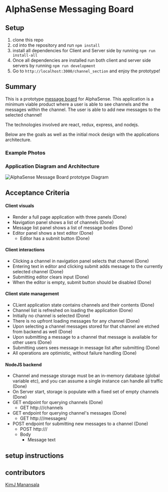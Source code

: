 # AlphaSense Messaging Board

## Setup
1. clone this repo
2. cd into the repository and run `npm install`
3. install all dependencies for Client and Server side by running `npm run install-all`
4. Once all dependencies are installed run both client and server side servers by running `npm run development`
5. Go to `http://localhost:3000/channel_section` and enjoy the prototype!

## Summary

This is a prototype [message board](https://en.wikipedia.org/wiki/Internet_forum) for AlphaSense.
This application is a minimum viable product where a user is able to see channels and the messages within the channel. The user
is able to add new messages to the selected channel!

The technologies involved are react, redux, express, and nodejs.

Below are the goals as well as the initial mock design with the applications architecture.

### Example Photos


### Application Diagram and Architecture
![AlphaSense Message Board prototype Diagram](https://user-images.githubusercontent.com/40606399/119208904-1f5a9400-ba72-11eb-8aae-70b4bd271362.png)

## Acceptance Criteria

#### Client visuals
 - Render a full page application with three panels (Done)
 - Navigation panel shows a list of channels (Done)
 - Message list panel shows a list of message bodies (Done)
 - Editor panel shows a text editor (Done)
   - Editor has a submit button (Done)

#### Client interactions
 - Clicking a channel in navigation panel selects that channel (Done)
 - Entering text in editor and clicking submit adds message to the currently selected channel (Done)
 - Submitting editor clears input (Done)
 - When the editor is empty, submit button should be disabled (Done)

#### Client state management
 - CLient application state contains channels and their contents (Done)
 - Channel list is refreshed on loading the application (Done)
 - Initially no channel is selected (Done)
 - There is no upfront loading messages for any channel (Done)
 - Upon selecting a channel messages stored for that channel are etched from backend as well (Done)
 - Upon submitting a message to a channel that message is available for other users (Done)
 - Submitting users sees message in message list after submitting (Done) 
 - All operations are optimistic, without failure handling (Done)

#### NodeJS backend
 - Channel and message storage must be an in-memory database (global variable etc), and you can assume a single instance can handle all traffic (Done)
 - On Server start, storage is populate with a fixed set of empty channels (Done)
 - GET endpoint for querying channels (Done)
   - GET http://<backend>/channels
 - GET endpoint for querying channel's messages (Done)
   - GET http://<backend>/messages/<channel>
 - POST endpoint for submitting new messages to a channel (Done) 
   - POST http://<backend>/<channel>
   - Body
     - Message text


## setup instructions

## contributors

[KimJ Manansala](https://github.com/KimjManansala)

